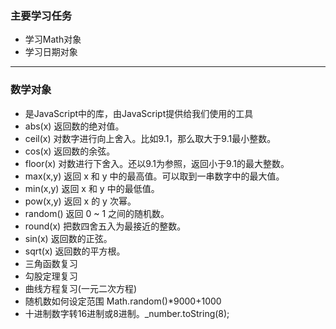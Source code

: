 ### 主要学习任务
* 学习Math对象
* 学习日期对象
---
### 数学对象
* 是JavaScript中的库，由JavaScript提供给我们使用的工具
* abs(x)   返回数的绝对值。
* ceil(x)	对数字进行向上舍入。比如9.1，那么取大于9.1最小整数。
* cos(x)	返回数的余弦。
* floor(x)	对数进行下舍入。还以9.1为参照，返回小于9.1的最大整数。
* max(x,y)	返回 x 和 y 中的最高值。可以取到一串数字中的最大值。
* min(x,y)	返回 x 和 y 中的最低值。
* pow(x,y)	返回 x 的 y 次幂。
* random()	返回 0 ~ 1 之间的随机数。
* round(x)	把数四舍五入为最接近的整数。
* sin(x)	返回数的正弦。
* sqrt(x)	返回数的平方根。
* 三角函数复习
* 勾股定理复习
* 曲线方程复习(一元二次方程)
* 随机数如何设定范围 Math.random()*9000+1000
* 十进制数字转16进制或8进制。_number.toString(8);